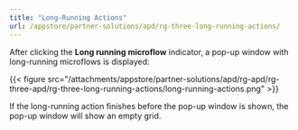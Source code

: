 ```yaml
---
title: "Long-Running Actions"
url: /appstore/partner-solutions/apd/rg-three-long-running-actions/
---
```


After clicking the **Long running microflow** indicator, a pop-up window with long-running microflows is displayed:

{{< figure src="/attachments/appstore/partner-solutions/apd/rg-apd/rg-three-apd/rg-three-long-running-actions/long-running-actions.png" >}}

If the long-running action finishes before the pop-up window is shown, the pop-up window will show an empty grid.
